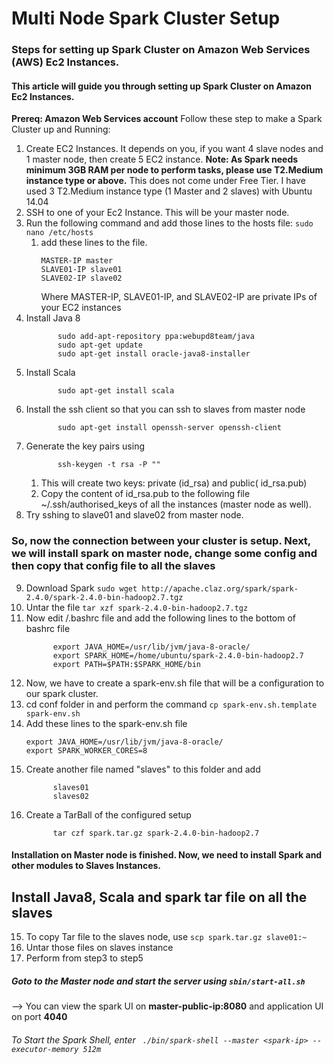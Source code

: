 # Multi Node Spark Cluster Setup
### Steps for setting up Spark Cluster on Amazon Web Services (AWS) Ec2 Instances.
#### This article will guide you through setting up Spark Cluster on Amazon Ec2 Instances.
**Prereq: Amazon Web Services account**
Follow these step to make a Spark Cluster up and Running:

1. Create EC2 Instances. It depends on you, if you want 4 slave nodes and 1 master node, then create 5 EC2 instance.
**Note: As Spark needs minimum 3GB RAM per node to perform tasks, please use T2.Medium instance type or above.** This does not come under Free Tier. I have used 3 T2.Medium instance type (1 Master and 2 slaves) with Ubuntu 14.04
2. SSH to one of your Ec2 Instance. This will be your master node.
3. Run the following command and add those lines to the hosts file:
          ```
          sudo nano /etc/hosts
          ```
   1. add these lines to the file.
        ```
        MASTER-IP master
        SLAVE01-IP slave01
        SLAVE02-IP slave02
        ```
        Where MASTER-IP, SLAVE01-IP, and SLAVE02-IP are private IPs of your EC2 instances
4. Install Java 8
   ```
          sudo add-apt-repository ppa:webupd8team/java
          sudo apt-get update
          sudo apt-get install oracle-java8-installer
   ```
5. Install Scala
   ```    
          sudo apt-get install scala
   ```
6. Install the ssh client so that you can ssh to slaves from master node
   ``` 
          sudo apt-get install openssh-server openssh-client
   ```
7. Generate the key pairs using
   ```
          ssh-keygen -t rsa -P ""
   ```
   1. This will create two keys: private (id_rsa) and public( id_rsa.pub)
   2. Copy the content of id_rsa.pub to the following file ~/.ssh/authorised_keys of all the instances (master node as well).
8.  Try sshing to slave01 and slave02 from master node.

### So, now the connection between your cluster is setup. Next, we will install spark on master node, change some config and then copy that config file to all the slaves
9.  Download Spark ```sudo wget http://apache.claz.org/spark/spark-2.4.0/spark-2.4.0-bin-hadoop2.7.tgz ```
10. Untar the file ```tar xzf spark-2.4.0-bin-hadoop2.7.tgz ```
11. Now edit /.bashrc file and add the following lines to the bottom of bashrc file
    ```
          export JAVA_HOME=/usr/lib/jvm/java-8-oracle/
          export SPARK_HOME=/home/ubuntu/spark-2.4.0-bin-hadoop2.7
          export PATH=$PATH:$SPARK_HOME/bin
    ```
12. Now, we have to create a spark-env.sh file that will be a configuration to our spark cluster.
   1. cd conf folder in and perform the command ```cp spark-env.sh.template spark-env.sh```
   2. Add these lines to the spark-env.sh file 
      ```
      export JAVA_HOME=/usr/lib/jvm/java-8-oracle/
      export SPARK_WORKER_CORES=8
      ```
13. Create another file named "slaves" to this folder and add 
    ```
          slaves01
          slaves02
    ```
14. Create a TarBall of the configured setup
    ```
          tar czf spark.tar.gz spark-2.4.0-bin-hadoop2.7
    ```
#### Installation on Master node is finished. Now, we need to install Spark and other modules to Slaves Instances.


## **Install Java8, Scala and spark tar file on all the slaves**
15. To  copy Tar file to the slaves node, use ```scp spark.tar.gz slave01:~```
16. Untar those files on slaves instance
17. Perform from step3 to step5

##### Goto to the Master node and start the server using ```sbin/start-all.sh```
--> You can view the spark UI on **master-public-ip:8080** and application UI on port **4040**

###### To Start the Spark Shell, enter ``` ./bin/spark-shell --master <spark-ip> --executor-memory 512m```
